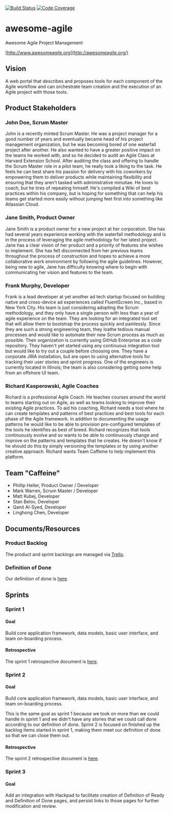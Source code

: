 [![Build Status](https://travis-ci.org/cs71-caffeine/awesome-agile.svg)](https://travis-ci.org/cs71-caffeine/awesome-agile)
  [![Code Coverage](https://coveralls.io/repos/cs71-caffeine/awesome-agile/badge.svg?branch=master&service=github)](https://coveralls.io/github/cs71-caffeine/awesome-agile?branch=master)

# awesome-agile
Awesome Agile Project Management

[http://www.awesomeagile.org](http://awesomeagile.org/)

## Vision
A web portal that describes and proposes tools for each component of
the Agile workflow and can orchestrate team creation and the execution
of an Agile project with those tools.

## Product Stakeholders

### John Doe, Scrum Master

John is a recently minted Scrum Master. He was a project manager for
a good number of years and eventually became head of his project
management organization, but he was becoming bored of one waterfall
project after another. He also wanted to have a greater positive
impact on the teams he worked with, and so he decided to audit an
Agile Class at Harvard Extension School. After auditing the class and
offering to handle the Scrum Master role in a pilot team, he really
took a liking to the task. He feels he can best share his passion for
delivery with his coworkers by empowering them to deliver products
while maintaining flexibility and ensuring that they aren't tasked
with administrative minutiae. He loves to coach, but he tires of
repeating himself. He's compiled a Wiki of best practices within his
company, but is hoping for something that can help his teams get
started more easily without jumping feet first into something like
Atlassian Cloud.

### Jane Smith, Product Owner

Jane Smith is a product owner for a new project at her corporation.
She has had several years experience working with the waterfall
methodology and is in the process of leveraging the agile methodology
for her latest project. Jane has a clear vision of her product and a
priority of features she wishes to implement. She has felt
disconnected from her previous teams throughout the process of
construction and hopes to achieve a more collaborative work
environment by following the agile guidelines. However, being new to
agile, Jane has difficulty knowing where to begin with communicating
her vision and features to the team.

### Frank Murphy, Developer

Frank is a lead developer at yet another ad tech startup focused on
building native and cross-device ad experiences called FluentScreen
Inc., based in New York City. His team is just considering adopting
the Scrum methodology, and they only have a single person with less
than a year of agile experience on the team. They are looking for an
integrated tool set that will allow them to bootstrap the process
quickly and painlessly. Since they are such a strong engineering team,
they loathe tedious manual processes and would like to automate their
new Scrum process as much as possible. Their organization is
currently using GitHub Enterprise as a code repository. They haven't
yet started using any continuous integration tool but would like to
try out a couple before choosing one. They have a corporate JIRA
installation, but are open to using alternative tools for tracking
their user stories and sprint progress. One of the engineers is
currently located in Illinois; the team is also considering getting
some help from an offshore UI team.

### Richard Kasperowski, Agile Coaches

Richard is a professional Agile Coach. He teaches courses around the
world to teams starting out on Agile, as well as teams looking to
improve their existing Agile practices. To aid his coaching, Richard
needs a tool where he can create templates and patterns of best
practices and best tools for each phase of the Agile framework. In
addition to documenting the usage patterns he would like to be able
to provision pre-configured templates of the tools he identifies as
best of breed. Richard recognizes that tools continuously evolve and
so wants to be able to continuously change and improve on the
patterns and templates that he creates. He doesn't know if he should
do this by simply versioning the templates or by using another
creative approach. Richard wants Team Caffeine to help implement this
platform.

## Team "Caffeine"
- Phillip Heller, Product Owner / Developer
- Mark Warren, Scrum Master / Developer
- Matt Kubej, Developer
- Stan Belov, Developer
- Qanit Al-Syed, Developer
- Linghong Chen, Developer

## Documents/Resources

### Product Backlog

The product and sprint backlogs are managed via
[Trello](https://trello.com/b/F8I0MYXS/awesome-agile).

### Definition of Done

Our definition of done is
[here](https://hackpad.com/Definition-of-Done-cPORmQZISMt).

## Sprints

### Sprint 1

#### Goal

Build core application framework, data models, basic user interface,
and team on-boarding process.

#### Retrospective

The sprint 1 retrospective document is
[here](https://hackpad.com/Retrospective-1-VtDkx24ziCL).

### Sprint 2

#### Goal

Build core application framework, data models, basic user interface,
and team on-boarding process.

This is the same goal as sprint 1 because we took on more than we
could handle in sprint 1 and we didn't have any stories that we could
call done according to our definition of done. Sprint 2 is focused on
finished up the backlog items started in sprint 1, making them meet
our definition of done so that we can close them out.

#### Retrospective

The sprint 2 retrospective document is
[here](https://hackpad.com/Retrospective-2-KAJDeNuvZjI).

### Sprint 3

#### Goal

Add an integration with Hackpad to facilitate creation of Definition of Ready
and Definition of Done pages, and persist links to those pages for further
modification and review.